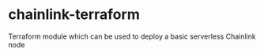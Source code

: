 # chainlink-terraform
Terraform module which can be used to deploy a basic serverless Chainlink node
